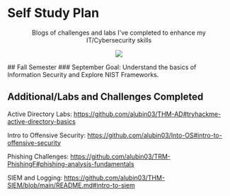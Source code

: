 
# Self Study Plan
 <p align="center"> 
Blogs of challenges and labs I've completed to enhance my IT/Cybersecurity skills
<p align="center">
<img src=https://github.com/alubin03/TryHackMe/assets/141780397/1e567e8a-63bd-4080-a56c-1949b244a7c8/>
</p>
## Fall Semester 
### September
Goal: Understand the basics of Information Security and Explore NIST Frameworks.




## Additional/Labs and Challenges Completed 
Active Directory Labs: https://github.com/alubin03/THM-AD#tryhackme-active-directory-basics

Intro to Offensive Security: https://github.com/alubin03/Into-OS#intro-to-offensive-security

Phishing Challenges: https://github.com/alubin03/TRM-PhishingF#phishing-analysis-fundamentals

SIEM and Logging: https://github.com/alubin03/THM-SIEM/blob/main/README.md#intro-to-siem
